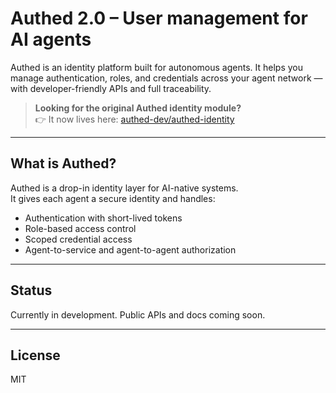 # Authed 2.0 – User management for AI agents

Authed is an identity platform built for autonomous agents. It helps you manage authentication, roles, and credentials across your agent network — with developer-friendly APIs and full traceability.

> **Looking for the original Authed identity module?**  
👉 It now lives here: [authed-dev/authed-identity](https://github.com/authed-dev/authed-identity)

---

## What is Authed?

Authed is a drop-in identity layer for AI-native systems.  
It gives each agent a secure identity and handles:

- Authentication with short-lived tokens
- Role-based access control
- Scoped credential access
- Agent-to-service and agent-to-agent authorization

---

## Status

Currently in development. Public APIs and docs coming soon.

---

## License

MIT